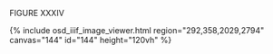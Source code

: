 FIGURE XXXIV 

{% include osd_iiif_image_viewer.html region="292,358,2029,2794" canvas="144" id="144" height="120vh" %}

